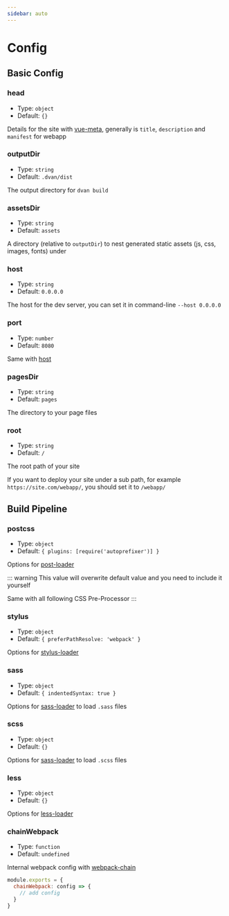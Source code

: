 ```yaml
---
sidebar: auto
---
```


# Config

## Basic Config

### head
- Type: `object`
- Default: `{}`

Details for the site with [vue-meta](https://github.com/declandewet/vue-meta), generally is `title`, `description` and `manifest` for webapp

### outputDir
- Type: `string`
- Default: `.dvan/dist`

The output directory for `dvan build`

### assetsDir
- Type: `string`
- Default: `assets`

A directory (relative to `outputDir`) to nest generated static assets (js, css, images, fonts) under

### host
- Type: `string`
- Default: `0.0.0.0`

The host for the dev server, you can set it in command-line `--host 0.0.0.0`

### port
- Type: `number`
- Default: `8080`

Same with [host](#host)

### pagesDir
- Type: `string`
- Default: `pages`

The directory to your page files

### root
- Type: `string`
- Default: `/`

The root path of your site

If you want to deploy your site under a sub path, for example `https://site.com/webapp/`, you should set it to `/webapp/`


## Build Pipeline

### postcss
- Type: `object`
- Default: `{ plugins: [require('autoprefixer')] }`

Options for [post-loader](https://github.com/postcss/postcss-loader)

::: warning
This value will overwrite default value and you need to include it yourself

Same with all following CSS Pre-Processor
:::

### stylus
- Type: `object`
- Default: `{ preferPathResolve: 'webpack' }`

Options for [stylus-loader](https://github.com/shama/stylus-loader)

### sass
- Type: `object`
- Default: `{ indentedSyntax: true }`

Options for [sass-loader](https://github.com/webpack-contrib/sass-loader) to load `.sass` files

### scss
- Type: `object`
- Default: `{}`

Options for [sass-loader](https://github.com/webpack-contrib/sass-loader) to load `.scss` files

### less
- Type: `object`
- Default: `{}`

Options for [less-loader](https://github.com/webpack-contrib/less-loader)

### chainWebpack
- Type: `function`
- Default: `undefined`

Internal webpack config with [webpack-chain](https://github.com/neutrinojs/webpack-chain)

```js
module.exports = {
  chainWebpack: config => {
    // add config
  }
}
```